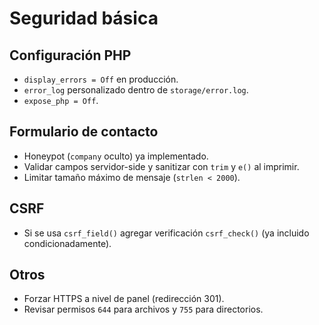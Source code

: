 # Seguridad básica

## Configuración PHP
- `display_errors = Off` en producción.
- `error_log` personalizado dentro de `storage/error.log`.
- `expose_php = Off`.

## Formulario de contacto
- Honeypot (`company` oculto) ya implementado.
- Validar campos servidor-side y sanitizar con `trim` y `e()` al imprimir.
- Limitar tamaño máximo de mensaje (`strlen < 2000`).

## CSRF
- Si se usa `csrf_field()` agregar verificación `csrf_check()` (ya incluido condicionadamente).

## Otros
- Forzar HTTPS a nivel de panel (redirección 301).
- Revisar permisos `644` para archivos y `755` para directorios.
